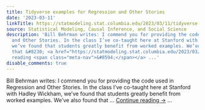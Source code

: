 ```yaml
---
title: Tidyverse examples for Regression and Other Stories
date: '2023-03-11'
linkTitle: https://statmodeling.stat.columbia.edu/2023/03/11/tidyverse-examples-for-regression-and-other-stories/
source: Statistical Modeling, Causal Inference, and Social Science
description: 'Bill Behrman writes: I commend you for providing the code used in Regression
  and Other Stories. In the class I’ve co-taught here at Stanford with Hadley Wickham,
  we’ve found that students greatly benefit from worked examples. We’ve also found
  that &#8230; <a href="https://statmodeling.stat.columbia.edu/2023/03/11/tidyverse-examples-for-regression-and-other-stories/">Continue
  reading <span class="meta-nav">&#8594;</span></a> ...'
disable_comments: true
---
```

Bill Behrman writes: I commend you for providing the code used in Regression and Other Stories. In the class I’ve co-taught here at Stanford with Hadley Wickham, we’ve found that students greatly benefit from worked examples. We’ve also found that &#8230; <a href="https://statmodeling.stat.columbia.edu/2023/03/11/tidyverse-examples-for-regression-and-other-stories/">Continue reading <span class="meta-nav">&#8594;</span></a> ...